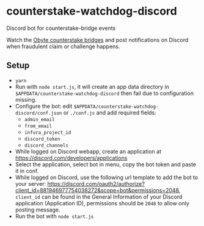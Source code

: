 # counterstake-watchdog-discord
 Discord bot for counterstake-bridge events

Watch the [Obyte counterstake bridges](https://counterstake.org) and post notifications on Discord when fraudulent claim or challenge happens.

## Setup

- `yarn`
- Run with `node start.js`, it will create an app data directory in `$APPDATA/counterstake-watchdog-discord` then fail due to configuration missing.
- Configure the bot: edit `$APPDATA/counterstake-watchdog-discord/conf.json` or `./conf.js` and add required fields:
	- `admin_email`
	- `from_email`
	- `infura_project_id`
	- `discord_token`
	- `discord_channels`
- While logged on Discord webapp, create an application at https://discord.com/developers/applications 
- Select the application, select bot in menu, copy the bot token and paste it in conf.
- While logged on Discord, use the following url template to add the bot to your server: https://discord.com/oauth2/authorize?client_id=881946977754038272&scope=bot&permissions=2048, `client_id` can be found in the General Information of your Discord application (Application ID), permissions should be `2048` to allow only posting message.
- Run the bot with `node start.js`